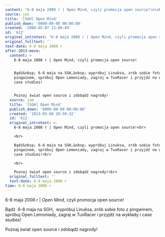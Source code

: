 ```yaml
---
content: "6-8 maja 2008 r | Open Mind, czyli promocja open source!\n\nBądź&nbsp; 6-8 maja na SGH,&nbsp; wypróbuj Linuksa, zrób sobie foto z pingwinem, spróbuj Open Lemoniady, zagraj w TuxRacer i przyjdź na wykłady i case studies!\n\nPoznaj świat open source i zdobądź nagrody!\n\n\n<!--CONTENT FROM OLD SERVER (jos before 2013): 6-8 maja 2008 r | Open Mind, czyli promocja open source!\n\r\n\n\r\nBądź&nbsp; 6-8 maja na SGH,&nbsp; wypróbuj Linuksa, zrób sobie foto z pingwinem, spróbuj Open Lemoniady, zagraj w TuxRacer i przyjdź na wykłady i case studies!\n\r\n\n\r\nPoznaj świat open source i zdobądź nagrody!\n\r\n\n-->"
source: jos
title: '[SGH] Open Mind'
publish_down: '0000-00-00 00:00:00'
created: '2008-05-07 13:06:49'
id: '612'
original_introtext: "6-8 maja 2008 r | Open Mind, czyli promocja open source!<br>\r\n<br>\r\nBądź&nbsp; 6-8 maja na SGH,&nbsp; wypróbuj Linuksa, zrób sobie foto z pingwinem, spróbuj Open Lemoniady, zagraj w TuxRacer i przyjdź na wykłady i case studies!<br>\r\n<br>\r\nPoznaj świat open source i zdobądź nagrody!<br>\r\n"
original_fulltext: ''
text-date: 6-8 maja 2008 r
after-2013-move:
  content: >
    6-8 maja 2008 r | Open Mind, czyli promocja open source!


    Bądź&nbsp; 6-8 maja na SGH,&nbsp; wypróbuj Linuksa, zrób sobie foto z
    pingwinem, spróbuj Open Lemoniady, zagraj w TuxRacer i przyjdź na wykłady i
    case studies!


    Poznaj świat open source i zdobądź nagrody!
  source: jom
  title: '[SGH] Open Mind'
  publish_down: '0000-00-00 00:00:00'
  created: '2013-05-08 20:59:32'
  id: '612'
  original_introtext: >-
    6-8 maja 2008 r | Open Mind, czyli promocja open source!<br>

    <br>

    Bądź&nbsp; 6-8 maja na SGH,&nbsp; wypróbuj Linuksa, zrób sobie foto z
    pingwinem, spróbuj Open Lemoniady, zagraj w TuxRacer i przyjdź na wykłady i
    case studies!<br>

    <br>

    Poznaj świat open source i zdobądź nagrody!<br>
  original_fulltext: ''
  text-date: 6-8 maja 2008 r
time: 6-8 maja 2008 r
---
```

6-8 maja 2008 r | Open Mind, czyli promocja open source!

Bądź&nbsp; 6-8 maja na SGH,&nbsp; wypróbuj Linuksa, zrób sobie foto z pingwinem, spróbuj Open Lemoniady, zagraj w TuxRacer i przyjdź na wykłady i case studies!

Poznaj świat open source i zdobądź nagrody!


<!--CONTENT FROM OLD SERVER (jos before 2013): 6-8 maja 2008 r | Open Mind, czyli promocja open source!



Bądź&nbsp; 6-8 maja na SGH,&nbsp; wypróbuj Linuksa, zrób sobie foto z pingwinem, spróbuj Open Lemoniady, zagraj w TuxRacer i przyjdź na wykłady i case studies!



Poznaj świat open source i zdobądź nagrody!


-->

<!--{{json:{"created_date":"2008-05-07 13:06:49","publish_down":"0000-00-00 00:00:00","id":"612"}}}-->